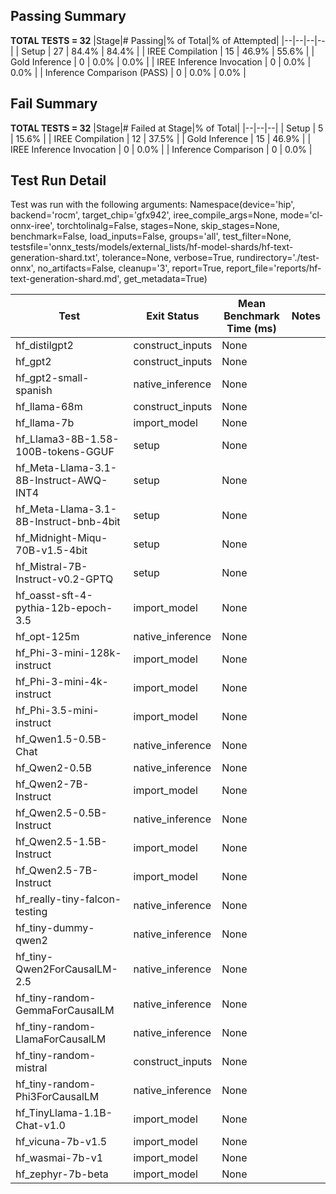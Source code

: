 ## Passing Summary

**TOTAL TESTS = 32**
|Stage|# Passing|% of Total|% of Attempted|
|--|--|--|--|
| Setup | 27 | 84.4% | 84.4% |
| IREE Compilation | 15 | 46.9% | 55.6% |
| Gold Inference | 0 | 0.0% | 0.0% |
| IREE Inference Invocation | 0 | 0.0% | 0.0% |
| Inference Comparison (PASS) | 0 | 0.0% | 0.0% |
## Fail Summary

**TOTAL TESTS = 32**
|Stage|# Failed at Stage|% of Total|
|--|--|--|
| Setup | 5 | 15.6% |
| IREE Compilation | 12 | 37.5% |
| Gold Inference | 15 | 46.9% |
| IREE Inference Invocation | 0 | 0.0% |
| Inference Comparison | 0 | 0.0% |
## Test Run Detail
Test was run with the following arguments:
Namespace(device='hip', backend='rocm', target_chip='gfx942', iree_compile_args=None, mode='cl-onnx-iree', torchtolinalg=False, stages=None, skip_stages=None, benchmark=False, load_inputs=False, groups='all', test_filter=None, testsfile='onnx_tests/models/external_lists/hf-model-shards/hf-text-generation-shard.txt', tolerance=None, verbose=True, rundirectory='./test-onnx', no_artifacts=False, cleanup='3', report=True, report_file='reports/hf-text-generation-shard.md', get_metadata=True)

| Test | Exit Status | Mean Benchmark Time (ms) | Notes |
|--|--|--|--|
| hf_distilgpt2 | construct_inputs | None | |
| hf_gpt2 | construct_inputs | None | |
| hf_gpt2-small-spanish | native_inference | None | |
| hf_llama-68m | construct_inputs | None | |
| hf_llama-7b | import_model | None | |
| hf_Llama3-8B-1.58-100B-tokens-GGUF | setup | None | |
| hf_Meta-Llama-3.1-8B-Instruct-AWQ-INT4 | setup | None | |
| hf_Meta-Llama-3.1-8B-Instruct-bnb-4bit | setup | None | |
| hf_Midnight-Miqu-70B-v1.5-4bit | setup | None | |
| hf_Mistral-7B-Instruct-v0.2-GPTQ | setup | None | |
| hf_oasst-sft-4-pythia-12b-epoch-3.5 | import_model | None | |
| hf_opt-125m | native_inference | None | |
| hf_Phi-3-mini-128k-instruct | import_model | None | |
| hf_Phi-3-mini-4k-instruct | import_model | None | |
| hf_Phi-3.5-mini-instruct | import_model | None | |
| hf_Qwen1.5-0.5B-Chat | native_inference | None | |
| hf_Qwen2-0.5B | native_inference | None | |
| hf_Qwen2-7B-Instruct | import_model | None | |
| hf_Qwen2.5-0.5B-Instruct | native_inference | None | |
| hf_Qwen2.5-1.5B-Instruct | import_model | None | |
| hf_Qwen2.5-7B-Instruct | import_model | None | |
| hf_really-tiny-falcon-testing | native_inference | None | |
| hf_tiny-dummy-qwen2 | native_inference | None | |
| hf_tiny-Qwen2ForCausalLM-2.5 | native_inference | None | |
| hf_tiny-random-GemmaForCausalLM | native_inference | None | |
| hf_tiny-random-LlamaForCausalLM | native_inference | None | |
| hf_tiny-random-mistral | construct_inputs | None | |
| hf_tiny-random-Phi3ForCausalLM | native_inference | None | |
| hf_TinyLlama-1.1B-Chat-v1.0 | import_model | None | |
| hf_vicuna-7b-v1.5 | import_model | None | |
| hf_wasmai-7b-v1 | import_model | None | |
| hf_zephyr-7b-beta | import_model | None | |
